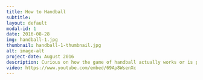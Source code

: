 ```yaml
---
title: How to Handball
subtitle:
layout: default
modal-id: 1
date: 2016-08-28
img: handball-1.jpg
thumbnail: handball-1-thumbnail.jpg
alt: image-alt
project-date: August 2016
description: Curious on how the game of handball actually works or is played? Here are some helpful videos about handball that will hopefully help! Have any instructional videos that you think would help others? Let us know by sending us the link in the contact section!
video: https://www.youtube.com/embed/69Ap8WsenXc
---
```

